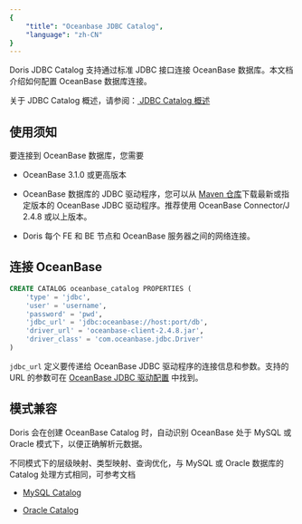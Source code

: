 ```yaml
---
{
    "title": "Oceanbase JDBC Catalog",
    "language": "zh-CN"
}
---
```


Doris JDBC Catalog 支持通过标准 JDBC 接口连接 OceanBase 数据库。本文档介绍如何配置 OceanBase 数据库连接。

关于 JDBC Catalog 概述，请参阅：[ JDBC Catalog 概述](./jdbc-catalog-overview.md)

## 使用须知

要连接到 OceanBase 数据库，您需要

* OceanBase 3.1.0 或更高版本

* OceanBase 数据库的 JDBC 驱动程序，您可以从 [Maven 仓库](https://mvnrepository.com/artifact/com.oceanbase/oceanbase-client)下载最新或指定版本的 OceanBase JDBC 驱动程序。推荐使用 OceanBase Connector/J 2.4.8 或以上版本。

* Doris 每个 FE 和 BE 节点和 OceanBase 服务器之间的网络连接。

## 连接 OceanBase

```sql
CREATE CATALOG oceanbase_catalog PROPERTIES (
    'type' = 'jdbc',
    'user' = 'username',
    'password' = 'pwd',
    'jdbc_url' = 'jdbc:oceanbase://host:port/db',
    'driver_url' = 'oceanbase-client-2.4.8.jar',
    'driver_class' = 'com.oceanbase.jdbc.Driver'
)
```

`jdbc_url` 定义要传递给 OceanBase JDBC 驱动程序的连接信息和参数。支持的 URL 的参数可在 [OceanBase JDBC 驱动配置](https://www.oceanbase.com/docs/common-oceanbase-connector-j-cn-1000000000517111) 中找到。

## 模式兼容

Doris 会在创建 OceanBase Catalog 时，自动识别 OceanBase 处于 MySQL 或 Oracle 模式下，以便正确解析元数据。

不同模式下的层级映射、类型映射、查询优化，与 MySQL 或 Oracle 数据库的 Catalog 处理方式相同，可参考文档

* [ MySQL Catalog](./jdbc-mysql-catalog.md)

* [ Oracle Catalog](./jdbc-oracle-catalog.md)

